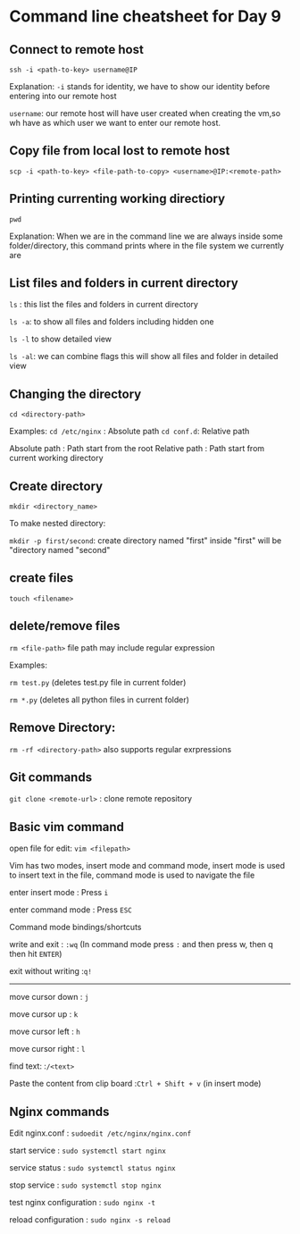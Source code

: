 # Command line cheatsheet for Day 9

## Connect to remote host

`ssh -i <path-to-key> username@IP`

Explanation:
`-i` stands for identity, we have to show our identity before entering into our remote host

`username`: our remote host will have user created when creating the vm,so wh have as which user we want to enter our remote host.

## Copy file from local lost to remote host

`scp -i <path-to-key> <file-path-to-copy> <username>@IP:<remote-path>`

## Printing currenting working directiory

`pwd`

Explanation:
When we are in the command line we are always inside some folder/directory, this command prints where in the file system we currently are

## List files and folders in current directory

`ls` : this list the files and folders in current directory

`ls -a`: to show all files and folders including hidden one

`ls -l` to show detailed view

`ls -al`: we can combine flags this will show all files and folder in detailed view

## Changing the directory

`cd <directory-path>`

Examples:
`cd /etc/nginx` : Absolute path
`cd conf.d`: Relative path

Absolute path : Path start from the root
Relative path : Path start from current working directory

## Create directory

`mkdir <directory_name>`

To make nested directory:

`mkdir -p first/second`: create directory named "first" inside "first" will be "directory named "second"

## create files

`touch <filename>`

## delete/remove files

`rm <file-path>` file path may include regular expression

Examples:

`rm test.py` (deletes test.py file in current folder)

`rm *.py` (deletes all python files in current folder)

## Remove Directory:

`rm -rf <directory-path>` also supports regular exrpressions

## Git commands

`git clone <remote-url>` : clone remote repository

## Basic vim command

open file for edit: `vim <filepath>`

Vim has two modes, insert mode and command mode, insert mode is used to insert text in the file, command mode is used to navigate the file

enter insert mode : Press `i`

enter command mode : Press `ESC`

Command mode bindings/shortcuts

write and exit : `:wq` (In command mode press `:` and then press w, then q then hit `ENTER`)

exit without writing :`q!`

---

move cursor down : `j`

move cursor up : `k`

move cursor left : `h`

move cursor right : `l`

find text: :`/<text>`

Paste the content from clip board :`Ctrl + Shift + v` (in insert mode)

## Nginx commands

Edit nginx.conf : `sudoedit /etc/nginx/nginx.conf`

start service : `sudo systemctl start nginx`

service status : `sudo systemctl status nginx`

stop service : `sudo systemctl stop nginx`

test nginx configuration : `sudo nginx -t`

reload configuration : `sudo nginx -s reload`


